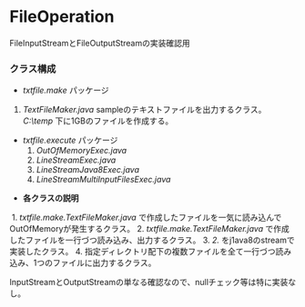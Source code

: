 # FileOperation
FileInputStreamとFileOutputStreamの実装確認用

### クラス構成
* *txtfile.make* パッケージ
 1. *TextFileMaker.java*
sampleのテキストファイルを出力するクラス。　*C:\temp* 下に1GBのファイルを作成する。  

* *txtfile.execute* パッケージ
  1. *OutOfMemoryExec.java*
  2. *LineStreamExec.java*
  3. *LineStreamJava8Exec.java*
  4. *LineStreamMultiInputFilesExec.java*
  
 - **各クラスの説明**  
   
  1. *txtfile.make.TextFileMaker.java* で作成したファイルを一気に読み込んでOutOfMemoryが発生するクラス。
  2. *txtfile.make.TextFileMaker.java* で作成したファイルを一行づつ読み込み、出力するクラス。
  3. *2.* をj1ava8のstreamで実装したクラス。
  4. 指定ディレクトリ配下の複数ファイルを全て一行づつ読み込み、1つのファイルに出力するクラス。
  
InputStreamとOutputStreamの単なる確認なので、nullチェック等は特に実装なし。  
